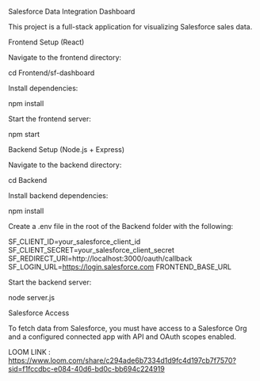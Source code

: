 Salesforce Data Integration Dashboard

This project is a full-stack application for visualizing Salesforce sales data.

Frontend Setup (React)

Navigate to the frontend directory:

cd Frontend/sf-dashboard

Install dependencies:

npm install

Start the frontend server:

npm start

Backend Setup (Node.js + Express)

Navigate to the backend directory:

cd Backend

Install backend dependencies:

npm install

Create a .env file in the root of the Backend folder with the following:

SF_CLIENT_ID=your_salesforce_client_id
SF_CLIENT_SECRET=your_salesforce_client_secret
SF_REDIRECT_URI=http://localhost:3000/oauth/callback
SF_LOGIN_URL=https://login.salesforce.com
FRONTEND_BASE_URL

Start the backend server:

node server.js

Salesforce Access

To fetch data from Salesforce, you must have access to a Salesforce Org and a configured connected app with API and OAuth scopes enabled.


LOOM LINK : https://www.loom.com/share/c294ade6b7334d1d9fc4d197cb7f7570?sid=f1fccdbc-e084-40d6-bd0c-bb694c224919
